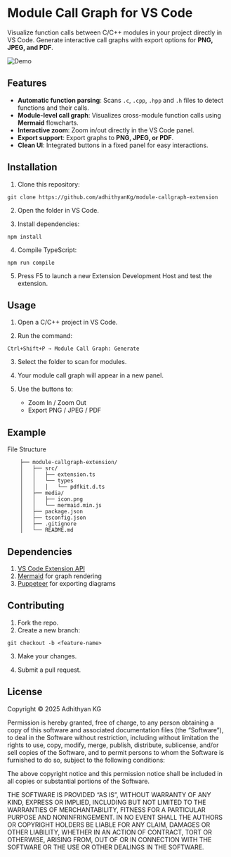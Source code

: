# Module Call Graph for VS Code

Visualize function calls between C/C++ modules in your project directly in VS Code. Generate interactive call graphs with export options for **PNG, JPEG, and PDF**.

![Demo](/media/demo.gif)

## Features

- **Automatic function parsing**: Scans `.c`, `.cpp`, `.hpp` and `.h` files to detect functions and their calls.  
- **Module-level call graph**: Visualizes cross-module function calls using **Mermaid** flowcharts.  
- **Interactive zoom**: Zoom in/out directly in the VS Code panel.  
- **Export support**: Export graphs to **PNG, JPEG, or PDF**.  
- **Clean UI**: Integrated buttons in a fixed panel for easy interactions.  

## Installation

1. Clone this repository:

```
git clone https://github.com/adhithyanKg/module-callgraph-extension
```

2. Open the folder in VS Code.

3. Install dependencies:

```
npm install
```

4. Compile TypeScript:

```
npm run compile
```

5. Press F5 to launch a new Extension Development Host and test the extension.

## Usage

1. Open a C/C++ project in VS Code.

2. Run the command:

```
Ctrl+Shift+P → Module Call Graph: Generate
```

3. Select the folder to scan for modules. 

4. Your module call graph will appear in a new panel.

5. Use the buttons to:
	-   Zoom In / Zoom Out
	-   Export PNG / JPEG / PDF

## Example

File Structure
```
    ├── module-callgraph-extension/
    │   ├── src/
    │   │   ├── extension.ts
    │   │   └── types
	│	│	│ 	└── pdfkit.d.ts
    │   ├── media/
    │   │   ├── icon.png
    │   │   └── mermaid.min.js
    │   ├── package.json
    │   ├── tsconfig.json
    │   ├── .gitignore
    │   └── README.md
```
## Dependencies

1. [VS Code Extension API](https://code.visualstudio.com/api)
2. [Mermaid](https://mermaid.js.org/) for graph rendering 
3. [Puppeteer](https://pptr.dev/) for exporting diagrams

## Contributing

1. Fork the repo.
2. Create a new branch:

```
git checkout -b <feature-name>
```

3. Make your changes.

4. Submit a pull request.

## License

Copyright © 2025 Adhithyan KG

Permission is hereby granted, free of charge, to any person obtaining a copy of this software and associated documentation files (the “Software”), to deal in the Software without restriction, including without limitation the rights to use, copy, modify, merge, publish, distribute, sublicense, and/or sell copies of the Software, and to permit persons to whom the Software is furnished to do so, subject to the following conditions:

The above copyright notice and this permission notice shall be included in all copies or substantial portions of the Software.

THE SOFTWARE IS PROVIDED “AS IS”, WITHOUT WARRANTY OF ANY KIND, EXPRESS OR IMPLIED, INCLUDING BUT NOT LIMITED TO THE WARRANTIES OF MERCHANTABILITY, FITNESS FOR A PARTICULAR PURPOSE AND NONINFRINGEMENT. IN NO EVENT SHALL THE AUTHORS OR COPYRIGHT HOLDERS BE LIABLE FOR ANY CLAIM, DAMAGES OR OTHER LIABILITY, WHETHER IN AN ACTION OF CONTRACT, TORT OR OTHERWISE, ARISING FROM, OUT OF OR IN CONNECTION WITH THE SOFTWARE OR THE USE OR OTHER DEALINGS IN THE SOFTWARE.